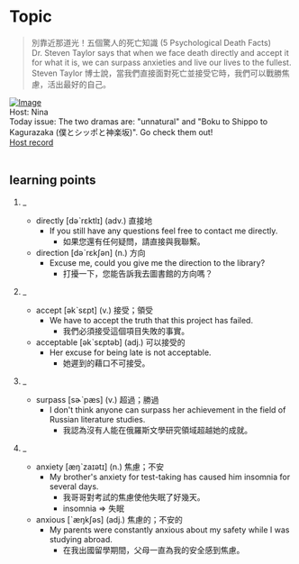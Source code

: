 # Topic

> 別靠近那道光！五個驚人的死亡知識 (5 Psychological Death Facts) <br>
> Dr. Steven Taylor says that when we face death directly and accept it for what it is, we can surpass anxieties and live our lives to the fullest. <br>
> Steven Taylor 博士說，當我們直接面對死亡並接受它時，我們可以戰勝焦慮，活出最好的自己。 <br>

[![Image](https://cdn.voicetube.com/assets/thumbnails/qc-EdRTNEmc.jpg)](https://www.youtube.com/embed/qc-EdRTNEmc?rel=0&showinfo=0&cc_load_policy=0&controls=1&autoplay=1&iv_load_policy=3&playsinline=1&wmode=transparent&start=127&end=139&enablejsapi=1&origin=https://tw.voicetube.com&widgetid=1)<br>
Host: Nina
<br>Today issue: The two dramas are: "unnatural" and "Boku to Shippo to Kagurazaka (僕とシッポと神楽坂)". Go check them out!
<br>
[Host record](https://cdn.voicetube.com/tmp/everyday_records/2186512841442311/3531.mp3)
<br><br>
## learning points
1. _
	* directly [dəˋrɛktlɪ] (adv.) 直接地
		- If you still have any questions feel free to contact me directly.
			+ 如果您還有任何疑問，請直接與我聯繫。
	* direction [dəˋrɛkʃən] (n.) 方向
		- Excuse me, could you give me the direction to the library?
			+ 打擾一下，您能告訴我去圖書館的方向嗎？

2. _
	* accept [əkˋsɛpt] (v.) 接受；領受
		- We have to accept the truth that this project has failed.
			+ 我們必須接受這個項目失敗的事實。
	* acceptable [əkˋsɛptəb] (adj.) 可以接受的
		- Her excuse for being late is not acceptable.
			+ 她遲到的藉口不可接受。

3. _
	* surpass [sɚˋpæs] (v.) 超過；勝過
		- I don't think anyone can surpass her achievement in the field of Russian literature studies.
			+ 我認為沒有人能在俄羅斯文學研究領域超越她的成就。

4. _
	* anxiety [æŋˋzaɪətɪ] (n.) 焦慮；不安
		- My brother's anxiety for test-taking has caused him insomnia for several days.
			+ 我哥哥對考試的焦慮使他失眠了好幾天。
			+ insomnia => 失眠
	* anxious [ˋæŋkʃəs] (adj.) 焦慮的；不安的
		- My parents were constantly anxious about my safety while I was studying abroad.
			+ 在我出國留學期間，父母一直為我的安全感到焦慮。

